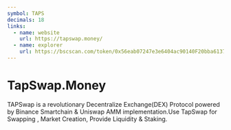 ```yaml
---
symbol: TAPS
decimals: 18
links:
  - name: website
    url: https://tapswap.money/
  - name: explorer
    url: https://bscscan.com/token/0x56eab07247e3e6404ac90140F20bba61375d5C3C
---
```


# TapSwap.Money

TAPSwap is a revolutionary Decentralize Exchange(DEX) Protocol powered by Binance Smartchain & Uniswap AMM implementation.Use TapSwap for Swapping , Market Creation, Provide Liquidity & Staking.
